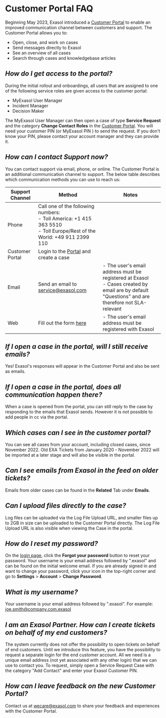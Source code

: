 # Customer Portal FAQ

Beginning May 2023, Exasol introduced a [Customer Portal](https://exasol.my.site.com/customers/) to enable an improved communication channel between customers and support.  The Customer Portal allows you to:
- Open, close, and work on cases
- Send messages directly to Exasol
- See an overview of all cases
- Search through cases and knowledgebase articles

## *How do I get access to the portal?*

During the initial rollout and onboardings, all users that are assigned to one of the following service roles are given access to the customer portal:
- MyExasol User Manager
- Incident Manager
- Decision Maker

The MyExasol User Manager can then open a case of type **Service Request**  and the category **Change Contact Roles** in the [Customer Portal](https://exasol.my.site.com/customers/). You will need your customer PIN (or MyExasol PIN ) to send the request. If you don't know your PIN, please contact your account manager and they can provide it. 

## *How can I contact Support now?*

You can contact support via email, phone, or online. The Customer Portal is an additional communication channel to support. The below table describes which communication methods you can use to reach us:

| Support Channel | Method | Notes |
| - | - | - |
| Phone | Call one of the following numbers:<br /> - Toll America: +1 415 363 5510<br />- Toll Europe/Rest of the World: +49 911 2399 110 | | 
| Customer Portal | Login to the [Portal](https://exasol.my.site.com/customers/s/) and create a case | | 
| Email | Send an email to [service@exasol.com](mailto:service@exasol.com) | - The user's email address must be registered at Exasol<br />- Cases created by email are by default "Questions" and are therefore not SLA-relevant |
| Web | Fill out the form [here](https://exasol.my.site.com/s/create-new-case?language=en_US) | - The user's email address must be registered with Exasol |

## *If I open a case in the portal, will I still receive emails?*

Yes! Exasol's responses will appear in the Customer Portal and also be sent as emails.

## *If I open a case in the portal, does all communication happen there?*

When a case is opened from the portal, you can still reply to the case by responding to the emails that Exasol sends. However it is not possible to add people in cc via the portal. 

## *Which cases can I see in the customer portal?*

You can see all cases from your account, including closed cases, since November 2022. Old EXA Tickets from January 2020 - November 2022 will be imported at a later stage and will also be visible in the portal.    

## *Can I see emails from Exasol in the feed on older tickets?*

Emails from older cases can be found in the **Related** Tab under **Emails**.  

## *Can I upload files directly to the case?*

Log files can be uploaded via the Log File Upload URL, and smaller files up to 2GB in size can be uploaded to the Customer Portal directly. The Log File Upload URL is also visible when viewing the Case in the portal. 

## *How do I reset my password?*

On the [login page](https://exasol.my.site.com/customers), click the **Forgot your password** button to reset your password. Your username is your email address followed by ".exasol" and can be found on the initial welcome email. If you are already signed in and want to change your password, click your icon in the top-right corner and go to **Settings** &gt; **Account** &gt; **Change Password**.

## *What is my username?*

Your username is your email address followed by ".exasol". For example: joe.smith@company.com.exasol

## *I am an Exasol Partner. How can I create tickets on behalf of my end customers?*

The system currently does not offer the possibility to open tickets on behalf of end customers. Until we introduce this feature, you have the possibility to request a separate login for the end customer account. All we need is a unique email address (not yet associated with any other login) that we can use to contact you. To request, simply open a Service Request Case with the category "Add Contact" and enter your Exasol Customer PIN.

## *How can I leave feedback on the new Customer Portal?*

Contact us at [wecare@exasol.com](mailto:wecare@exasol.com) to share your feedback and experiences with the Customer Portal.
